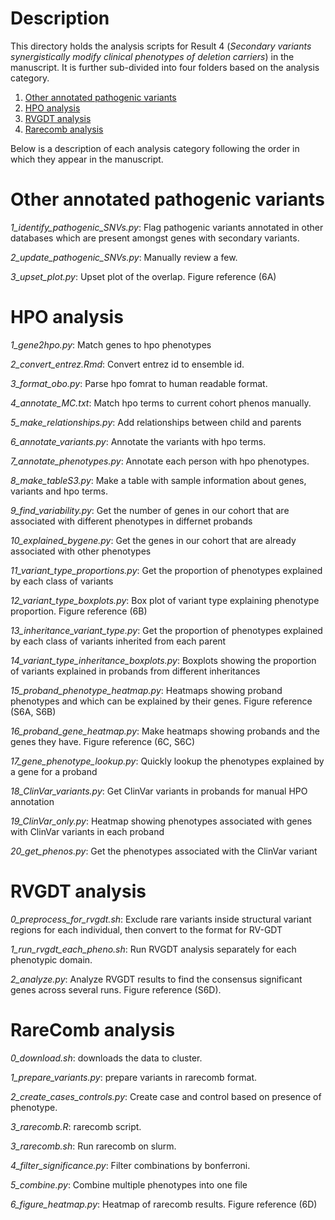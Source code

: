 # Description
This directory holds the analysis scripts for Result 4 (*Secondary variants synergistically modify clinical phenotypes of deletion carriers*) in the manuscript. It is further sub-divided into four folders based on the analysis category. 

1. [Other annotated pathogenic variants](#other-annotated-pathogenic-variants)
2. [HPO analysis](#hpo-analysis)
3. [RVGDT analysis](#rvgdt-analysis)
4. [Rarecomb analysis](#rarecomb-analysis)

Below is a description of each analysis category following the order in which they appear in the manuscript.

# Other annotated pathogenic variants
*1_identify_pathogenic_SNVs.py*: Flag pathogenic variants annotated in other databases which are present amongst genes with secondary variants.

*2_update_pathogenic_SNVs.py*: Manually review a few. 

*3_upset_plot.py*: Upset plot of the overlap. Figure reference (6A)

# HPO analysis
*1_gene2hpo.py*: Match genes to hpo phenotypes

*2_convert_entrez.Rmd*: Convert entrez id to ensemble id.

*3_format_obo.py*: Parse hpo fomrat to human readable format. 

*4_annotate_MC.txt*: Match hpo terms to current cohort phenos manually.

*5_make_relationships.py*: Add relationships between child and parents 

*6_annotate_variants.py*: Annotate the variants with hpo terms.

*7_annotate_phenotypes.py*: Annotate each person with hpo phenotypes.

*8_make_tableS3.py*: Make a table with sample information about genes, variants and hpo terms. 

*9_find_variability.py*: Get the number of genes in our cohort that are associated with different phenotypes in differnet probands

*10_explained_bygene.py*: Get the genes in our cohort that are already associated with other phenotypes

*11_variant_type_proportions.py*: Get the proportion of phenotypes explained by each class of variants

*12_variant_type_boxplots.py*: Box plot of variant type explaining phenotype proportion. Figure reference (6B)

*13_inheritance_variant_type.py*: Get the proportion of phenotypes explained by each class of variants inherited from each parent

*14_variant_type_inheritance_boxplots.py*: Boxplots showing the proportion of variants explained in probands from different inheritances

*15_proband_phenotype_heatmap.py*: Heatmaps showing proband phenotypes and which can be explained by their genes. Figure reference (S6A, S6B) 

*16_proband_gene_heatmap.py*: Make heatmaps showing probands and the genes they have. Figure reference (6C, S6C)

*17_gene_phenotype_lookup.py*: Quickly lookup the phenotypes explained by a gene for a proband

*18_ClinVar_variants.py*: Get ClinVar variants in probands for manual HPO annotation

*19_ClinVar_only.py*:  Heatmap showing phenotypes associated with genes with ClinVar variants in each proband

*20_get_phenos.py*: Get the phenotypes associated with the ClinVar variant

# RVGDT analysis
*0_preprocess_for_rvgdt.sh*: Exclude rare variants inside structural variant regions for each individual, then convert to the format for RV-GDT

*1_run_rvgdt_each_pheno.sh*: Run RVGDT analysis separately for each phenotypic domain.

*2_analyze.py*: Analyze RVGDT results to find the consensus significant genes across several runs. Figure reference (S6D).

# RareComb analysis
*0_download.sh*: downloads the data to cluster.

*1_prepare_variants.py*: prepare variants in rarecomb format.

*2_create_cases_controls.py*: Create case and control based on presence of phenotype. 

*3_rarecomb.R*: rarecomb script. 

*3_rarecomb.sh*: Run rarecomb on slurm.

*4_filter_significance.py*: Filter combinations by bonferroni.

*5_combine.py*: Combine multiple phenotypes into one file

*6_figure_heatmap.py*: Heatmap of rarecomb results. Figure reference (6D)

